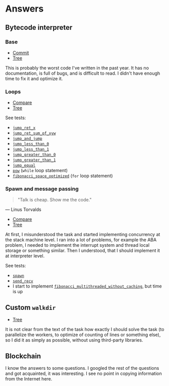 # Answers

## Bytecode interpreter

### Base

- [Commit](./commit/aaab3b179a2dd76d57a641f75a2135f3157286db)
- [Tree](./tree/aaab3b179a2dd76d57a641f75a2135f3157286db)

This is probably the worst code I've written in the past year. It has no documentation, is full of bugs, and is difficult to read. I didn't have enough time to fix it and optimize it.

### Loops

- [Compare](./compare/aaab3b1..2e784ae)
- [Tree](./tree/2e784ae)

See tests:

- [`jump_ret_x`](./blob/dbaa4f9f1826752d5d4558cd817b3ac6cde27c4d/bytecode_interpreter/src/lib.rs#L200)
- [`jump_ret_sum_of_xyw`](./blob/dbaa4f9f1826752d5d4558cd817b3ac6cde27c4d/bytecode_interpreter/src/lib.rs#L251)
- [`jump_and_jump`](./blob/dbaa4f9f1826752d5d4558cd817b3ac6cde27c4d/bytecode_interpreter/src/lib.rs#L310)
- [`jump_less_than_0`](./blob/dbaa4f9f1826752d5d4558cd817b3ac6cde27c4d/bytecode_interpreter/src/lib.rs#L377)
- [`jump_less_than_1`](./blob/dbaa4f9f1826752d5d4558cd817b3ac6cde27c4d/bytecode_interpreter/src/lib.rs#L420)
- [`jump_greater_than_0`](./blob/dbaa4f9f1826752d5d4558cd817b3ac6cde27c4d/bytecode_interpreter/src/lib.rs#L463)
- [`jump_greater_than_1`](./blob/dbaa4f9f1826752d5d4558cd817b3ac6cde27c4d/bytecode_interpreter/src/lib.rs#L506)
- [`jump_equal`](./blob/dbaa4f9f1826752d5d4558cd817b3ac6cde27c4d/bytecode_interpreter/src/lib.rs#L549)
- [`pow`](./blob/dbaa4f9f1826752d5d4558cd817b3ac6cde27c4d/bytecode_interpreter/src/lib.rs#L592) (`while` loop statement)
- [`fibonacci_space_optimized`](./blob/dbaa4f9f1826752d5d4558cd817b3ac6cde27c4d/bytecode_interpreter/src/lib.rs#L638) (`for` loop statement)

### Spawn and message passing

> "Talk is cheap. Show me the code."

― Linus Torvalds

- [Compare](./compare/2e784ae..dbaa4f9)
- [Tree](./tree/dbaa4f9)

At first, I misunderstood the task and started implementing concurrency at the stack machine level. I ran into a lot of problems, for example the ABA problem, I needed to implement the interrupt system and thread local storage or something similar. Then I understood, that I should implement it at interpreter level.

See tests:

- [`spawn`](./blob/dbaa4f9f1826752d5d4558cd817b3ac6cde27c4d/bytecode_interpreter/src/lib.rs#L709)
- [`send_recv`](./blob/dbaa4f9f1826752d5d4558cd817b3ac6cde27c4d/bytecode_interpreter/src/lib.rs#L735)
- I start to implement [`fibonacci_multithreaded_without_caching`](./blob/dbaa4f9f1826752d5d4558cd817b3ac6cde27c4d/bytecode_interpreter/src/lib.rs#L774), but time is up

## Custom `walkdir`

- [Tree](./tree/269d8de)

It is not clear from the text of the task how exactly I should solve the task (to parallelize the workers, to optimize of counting of lines or something else), so I did it as simply as possible, without using third-party libraries.

## Blockchain

I know the answers to some questions. I googled the rest of the questions and got acquainted, it was interesting. I see no point in copying information from the Internet here.
